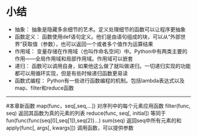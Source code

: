 # 小结
* 抽象：
抽象是隐藏多余细节的艺术。定义处理细节的函数可以让程序更抽象
* 函数定义：
函数使用def语句定义。他们是由语句组成的块，可以从“外部世界”获取值（参数），也可以返回一个或者多个值作为运算结果
* 作用域：
变量存储在作用域（也叫作命名空间）中。Python中有两类主要的作用——全局作用域和局部作用域。作用域可以嵌套
* 递归：
函数可以调用自身，如果他这么做了就叫做递归。一切递归实现的功能都可以用循环实现，但是有些时候递归函数更易读
* 函数式编程：
Python有一些进行函数编程的机制。包括lambda表达式以及map、filter和reduce函数
***
#本章新函数
map(func，seq[,seq,...])                      对序列中的每个元素应用函数
filter(func, seq)                             返回其函数为真的元素的列表
reduce(func, seq[, initial])                  等同于fun(func(func(seq[0],seq[1]),seq(2))...) 
sum(seq)                                      返回seq中所有元素的和
apply(func[, args[, kwargs]])                 调用函数，可以提供参数